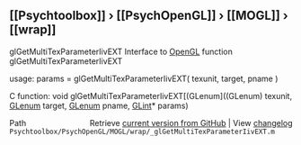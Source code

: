 ## [[Psychtoolbox]] &#8250; [[PsychOpenGL]] &#8250; [[MOGL]] &#8250; [[wrap]]

glGetMultiTexParameterIivEXT  Interface to [OpenGL](OpenGL) function glGetMultiTexParameterIivEXT  
  
usage:  params = glGetMultiTexParameterIivEXT( texunit, target, pname )  
  
C function:  void glGetMultiTexParameterIivEXT[(GLenum]((GLenum) texunit, [GLenum](GLenum) target, [GLenum](GLenum) pname, [GLint](GLint)\* params)  




<div class="code_header" style="text-align:right;">
  <span style="float:left;">Path&nbsp;&nbsp;</span> <span class="counter">Retrieve <a href=
  "https://raw.github.com/Psychtoolbox-3/Psychtoolbox-3/beta/Psychtoolbox/PsychOpenGL/MOGL/wrap/_glGetMultiTexParameterIivEXT.m">current version from GitHub</a> | View <a href=
  "https://github.com/Psychtoolbox-3/Psychtoolbox-3/commits/beta/Psychtoolbox/PsychOpenGL/MOGL/wrap/_glGetMultiTexParameterIivEXT.m">changelog</a></span>
</div>
<div class="code">
  <code>Psychtoolbox/PsychOpenGL/MOGL/wrap/_glGetMultiTexParameterIivEXT.m</code>
</div>

